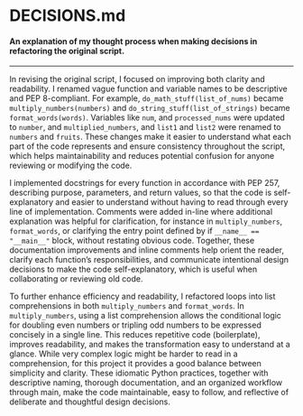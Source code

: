 # DECISIONS.md

#### An explanation of my thought process when making decisions in refactoring the original script.

----------

In revising the original script, I focused on improving both clarity and readability. I renamed vague function and variable names to be descriptive and PEP 8-compliant. For example, `do_math_stuff(list_of_nums)` became `multiply_numbers(numbers)` and `do_string_stuff(list_of_strings)` became `format_words(words)`. Variables like `num`, and `processed_nums` were updated to `number`, and `multiplied_numbers`, and `list1` and `list2` were renamed to `numbers` and `fruits`. These changes make it easier to understand what each part of the code represents and ensure consistency throughout the script, which helps maintainability and reduces potential confusion for anyone reviewing or modifying the code.

I implemented docstrings for every function in accordance with PEP 257, describing purpose, parameters, and return values, so that the code is self-explanatory and easier to understand without having to read through every line of implementation. Comments were added in-line where additional explanation was helpful for clarification, for instance in `multiply_numbers`, `format_words`, or clarifying the entry point defined by if `__name__ == "__main__"` block, without restating obvious code. Together, these documentation improvements and inline comments help orient the reader, clarify each function’s responsibilities, and communicate intentional design decisions to make the code self-explanatory, which is useful when collaborating or reviewing old code.

To further enhance efficiency and readability, I refactored loops into list comprehensions in both `multiply_numbers` and `format_words`. In `multiply_numbers`, using a list comprehension allows the conditional logic for doubling even numbers or tripling odd numbers to be expressed concisely in a single line. This reduces repetitive code (boilerplate), improves readability, and makes the transformation easy to understand at a glance. While very complex logic might be harder to read in a comprehension, for this project it provides a good balance between simplicity and clarity. These idiomatic Python practices, together with descriptive naming, thorough documentation, and an organized workflow through main, make the code maintainable, easy to follow, and reflective of deliberate and thoughtful design decisions.